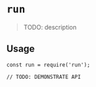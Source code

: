 # `run`

> TODO: description

## Usage

```
const run = require('run');

// TODO: DEMONSTRATE API
```
